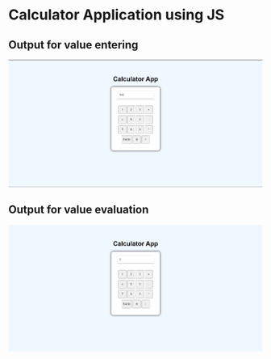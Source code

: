 # Calculator Application using JS

## Output for value entering

![alt text](image.png)

## Output for value evaluation

![alt text](image-1.png)
